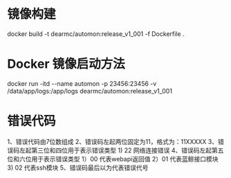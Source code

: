 # 镜像构建
docker build -t dearmc/automon:release_v1_001 -f Dockerfile .

# Docker 镜像启动方法
docker run -itd --name automon -p 23456:23456 -v /data/app/logs:/app/logs dearmc/automon:release_v1_001

# 错误代码
1、错误代码由7位数组成
2、错误码左起两位固定为11，格式为：11XXXXX
3、错误码左起第三位和四位用于表示错误类型
    1) 22 网络连接错误
4、错误码左起第五位和六位用于表示错误类型
    1）00 代表webapi返回值
    2）01 代表蓝鲸接口模块
    3) 02 代表ssh模块
5、错误码最后以为代表错误代号

